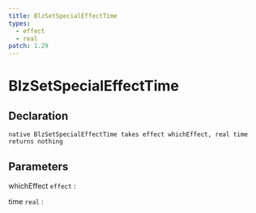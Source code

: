 ```yaml
---
title: BlzSetSpecialEffectTime
types:
  - effect
  - real
patch: 1.29
---
```


# BlzSetSpecialEffectTime

## Declaration

```jass
native BlzSetSpecialEffectTime takes effect whichEffect, real time returns nothing
```

## Parameters
whichEffect `effect`
: 

time `real`
: 
